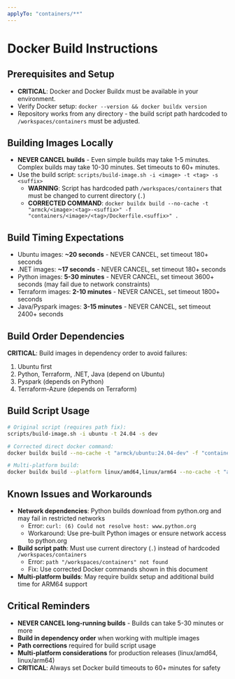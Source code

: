 ```yaml
---
applyTo: "containers/**"
---
```


# Docker Build Instructions

## Prerequisites and Setup

- **CRITICAL**: Docker and Docker Buildx must be available in your environment.
- Verify Docker setup: `docker --version && docker buildx version`
- Repository works from any directory - the build script path hardcoded to `/workspaces/containers` must be adjusted.

## Building Images Locally

- **NEVER CANCEL builds** - Even simple builds may take 1-5 minutes. Complex builds may take 10-30 minutes. Set timeouts to 60+ minutes.
- Use the build script: `scripts/build-image.sh -i <image> -t <tag> -s <suffix>`
  - **WARNING**: Script has hardcoded path `/workspaces/containers` that must be changed to current directory (`.`)
  - **CORRECTED COMMAND**: `docker buildx build --no-cache -t "armck/<image>:<tag>-<suffix>" -f "containers/<image>/<tag>/Dockerfile.<suffix>" .`

## Build Timing Expectations

- Ubuntu images: **~20 seconds** - NEVER CANCEL, set timeout 180+ seconds
- .NET images: **~17 seconds** - NEVER CANCEL, set timeout 180+ seconds  
- Python images: **5-30 minutes** - NEVER CANCEL, set timeout 3600+ seconds (may fail due to network constraints)
- Terraform images: **2-10 minutes** - NEVER CANCEL, set timeout 1800+ seconds
- Java/Pyspark images: **3-15 minutes** - NEVER CANCEL, set timeout 2400+ seconds

## Build Order Dependencies

**CRITICAL**: Build images in dependency order to avoid failures:
1. Ubuntu first
2. Python, Terraform, .NET, Java (depend on Ubuntu)
3. Pyspark (depends on Python)
4. Terraform-Azure (depends on Terraform)

## Build Script Usage

```bash
# Original script (requires path fix):
scripts/build-image.sh -i ubuntu -t 24.04 -s dev

# Corrected direct docker command:
docker buildx build --no-cache -t "armck/ubuntu:24.04-dev" -f "containers/ubuntu/24.04/Dockerfile.dev" .

# Multi-platform build:
docker buildx build --platform linux/amd64,linux/arm64 --no-cache -t "armck/ubuntu:24.04-dev" -f "containers/ubuntu/24.04/Dockerfile.dev" .
```

## Known Issues and Workarounds

- **Network dependencies**: Python builds download from python.org and may fail in restricted networks
  - Error: `curl: (6) Could not resolve host: www.python.org`
  - Workaround: Use pre-built Python images or ensure network access to python.org
- **Build script path**: Must use current directory (`.`) instead of hardcoded `/workspaces/containers`
  - Error: `path "/workspaces/containers" not found`
  - Fix: Use corrected Docker commands shown in this document
- **Multi-platform builds**: May require buildx setup and additional build time for ARM64 support

## Critical Reminders

- **NEVER CANCEL long-running builds** - Builds can take 5-30 minutes or more
- **Build in dependency order** when working with multiple images
- **Path corrections** required for build script usage
- **Multi-platform considerations** for production releases (linux/amd64, linux/arm64)
- **CRITICAL**: Always set Docker build timeouts to 60+ minutes for safety
